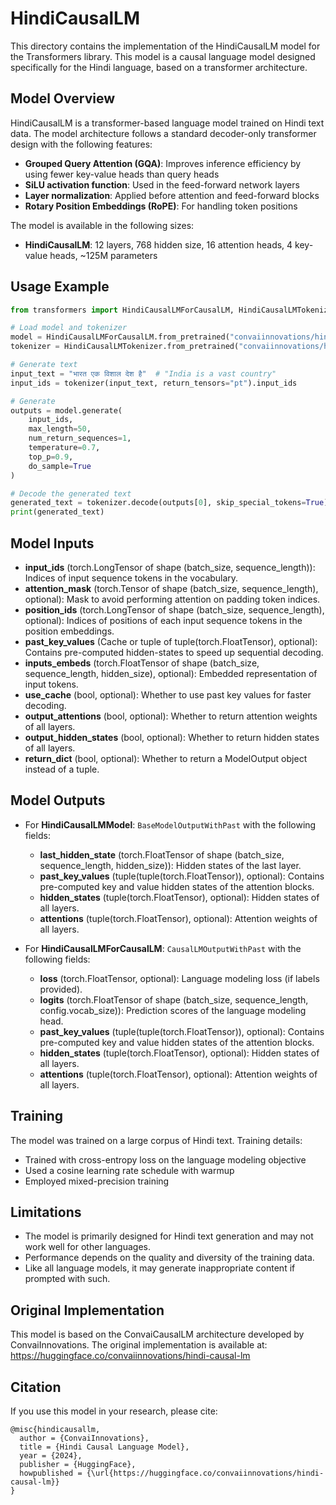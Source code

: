 # HindiCausalLM

This directory contains the implementation of the HindiCausalLM model for the Transformers library. This model is a causal language model designed specifically for the Hindi language, based on a transformer architecture.

## Model Overview

HindiCausalLM is a transformer-based language model trained on Hindi text data. The model architecture follows a standard decoder-only transformer design with the following features:

- **Grouped Query Attention (GQA)**: Improves inference efficiency by using fewer key-value heads than query heads
- **SiLU activation function**: Used in the feed-forward network layers
- **Layer normalization**: Applied before attention and feed-forward blocks
- **Rotary Position Embeddings (RoPE)**: For handling token positions

The model is available in the following sizes:
- **HindiCausalLM**: 12 layers, 768 hidden size, 16 attention heads, 4 key-value heads, ~125M parameters

## Usage Example

```python
from transformers import HindiCausalLMForCausalLM, HindiCausalLMTokenizer

# Load model and tokenizer
model = HindiCausalLMForCausalLM.from_pretrained("convaiinnovations/hindi-causal-lm")
tokenizer = HindiCausalLMTokenizer.from_pretrained("convaiinnovations/hindi-causal-lm")

# Generate text
input_text = "भारत एक विशाल देश है"  # "India is a vast country"
input_ids = tokenizer(input_text, return_tensors="pt").input_ids

# Generate
outputs = model.generate(
    input_ids, 
    max_length=50, 
    num_return_sequences=1, 
    temperature=0.7, 
    top_p=0.9,
    do_sample=True
)

# Decode the generated text
generated_text = tokenizer.decode(outputs[0], skip_special_tokens=True)
print(generated_text)
```

## Model Inputs

- **input_ids** (torch.LongTensor of shape (batch_size, sequence_length)): Indices of input sequence tokens in the vocabulary.
- **attention_mask** (torch.Tensor of shape (batch_size, sequence_length), optional): Mask to avoid performing attention on padding token indices.
- **position_ids** (torch.LongTensor of shape (batch_size, sequence_length), optional): Indices of positions of each input sequence tokens in the position embeddings.
- **past_key_values** (Cache or tuple of tuple(torch.FloatTensor), optional): Contains pre-computed hidden-states to speed up sequential decoding.
- **inputs_embeds** (torch.FloatTensor of shape (batch_size, sequence_length, hidden_size), optional): Embedded representation of input tokens.
- **use_cache** (bool, optional): Whether to use past key values for faster decoding.
- **output_attentions** (bool, optional): Whether to return attention weights of all layers.
- **output_hidden_states** (bool, optional): Whether to return hidden states of all layers.
- **return_dict** (bool, optional): Whether to return a ModelOutput object instead of a tuple.

## Model Outputs

- For **HindiCausalLMModel**: `BaseModelOutputWithPast` with the following fields:
  - **last_hidden_state** (torch.FloatTensor of shape (batch_size, sequence_length, hidden_size)): Hidden states of the last layer.
  - **past_key_values** (tuple(tuple(torch.FloatTensor)), optional): Contains pre-computed key and value hidden states of the attention blocks.
  - **hidden_states** (tuple(torch.FloatTensor), optional): Hidden states of all layers.
  - **attentions** (tuple(torch.FloatTensor), optional): Attention weights of all layers.

- For **HindiCausalLMForCausalLM**: `CausalLMOutputWithPast` with the following fields:
  - **loss** (torch.FloatTensor, optional): Language modeling loss (if labels provided).
  - **logits** (torch.FloatTensor of shape (batch_size, sequence_length, config.vocab_size)): Prediction scores of the language modeling head.
  - **past_key_values** (tuple(tuple(torch.FloatTensor)), optional): Contains pre-computed key and value hidden states of the attention blocks.
  - **hidden_states** (tuple(torch.FloatTensor), optional): Hidden states of all layers.
  - **attentions** (tuple(torch.FloatTensor), optional): Attention weights of all layers.

## Training

The model was trained on a large corpus of Hindi text. Training details:
- Trained with cross-entropy loss on the language modeling objective
- Used a cosine learning rate schedule with warmup
- Employed mixed-precision training

## Limitations

- The model is primarily designed for Hindi text generation and may not work well for other languages.
- Performance depends on the quality and diversity of the training data.
- Like all language models, it may generate inappropriate content if prompted with such.

## Original Implementation

This model is based on the ConvaiCausalLM architecture developed by ConvaiInnovations. The original implementation is available at: https://huggingface.co/convaiinnovations/hindi-causal-lm

## Citation

If you use this model in your research, please cite:

```
@misc{hindicausallm,
  author = {ConvaiInnovations},
  title = {Hindi Causal Language Model},
  year = {2024},
  publisher = {HuggingFace},
  howpublished = {\url{https://huggingface.co/convaiinnovations/hindi-causal-lm}}
}
```